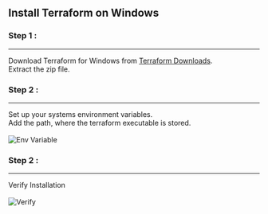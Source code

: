 ## Install Terraform on Windows
### Step 1 :
-----
   Download Terraform for Windows from [Terraform Downloads](https://www.terraform.io/downloads.html). </br>
   Extract the zip file.
### Step 2 :
-----
   Set up your systems environment variables. </br>
   Add the path, where the terraform executable is stored. </br>
   </br>
   ![Env Variable](https://github.com/kudoabhijeet/ExperienceTerraform/blob/master/screenshots/windows-1.png)
### Step 2 :
-----
   Verify Installation </br> 
   </br>
   ![Verify](https://github.com/kudoabhijeet/ExperienceTerraform/blob/master/screenshots/windows-2.png)
   

   
